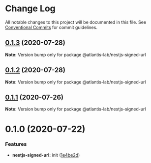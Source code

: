 # Change Log

All notable changes to this project will be documented in this file.
See [Conventional Commits](https://conventionalcommits.org) for commit guidelines.

## [0.1.3](https://github.com/Atlantis-Lab/nestjs/compare/@atlantis-lab/nestjs-signed-url@0.1.2...@atlantis-lab/nestjs-signed-url@0.1.3) (2020-07-28)

**Note:** Version bump only for package @atlantis-lab/nestjs-signed-url





## [0.1.2](https://github.com/Atlantis-Lab/nestjs/compare/@atlantis-lab/nestjs-signed-url@0.1.1...@atlantis-lab/nestjs-signed-url@0.1.2) (2020-07-28)

**Note:** Version bump only for package @atlantis-lab/nestjs-signed-url





## [0.1.1](https://github.com/Atlantis-Lab/nestjs/compare/@atlantis-lab/nestjs-signed-url@0.1.0...@atlantis-lab/nestjs-signed-url@0.1.1) (2020-07-26)

**Note:** Version bump only for package @atlantis-lab/nestjs-signed-url





# 0.1.0 (2020-07-22)


### Features

* **nestjs-signed-url:** init ([1e4be2d](https://github.com/Atlantis-Lab/nestjs/commit/1e4be2dd5ea6e5264d580e975d9256e57fecffc4))
